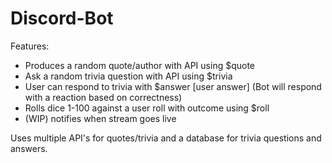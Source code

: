 # Discord-Bot

Features:
- Produces a random quote/author with API using $quote 
- Ask a random trivia question with API using $trivia
- User can respond to trivia with $answer [user answer] (Bot will respond with a reaction based on correctness)
- Rolls dice 1-100 against a user roll with outcome using $roll
- (WIP) notifies when stream goes live

Uses multiple API's for quotes/trivia and a database for trivia questions and answers.
